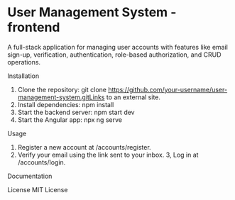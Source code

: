 # User Management System - frontend

A full-stack application for managing user accounts with features like email sign-up, verification, authentication, role-based authorization, and CRUD operations.

Installation
1. Clone the repository:
       git clone https://github.com/your-username/user-management-system.gitLinks to an external site.
2. Install dependencies:
      npm install
3. Start the backend server:
      npm start dev
4. Start the Angular app:
      npx ng serve

Usage
1. Register a new account at /accounts/register.
2. Verify your email using the link sent to your inbox.
3, Log in at /accounts/login.

Documentation

License
MIT License
